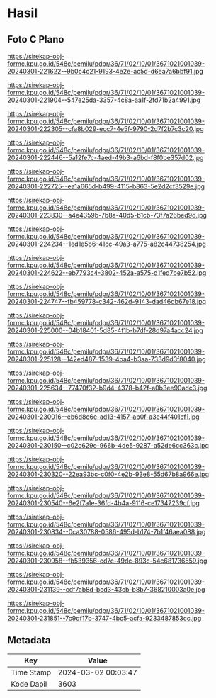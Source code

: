 # Hasil

## Foto C Plano

https://sirekap-obj-formc.kpu.go.id/548c/pemilu/pdpr/36/71/02/10/01/3671021001039-20240301-221622--9b0c4c21-9193-4e2e-ac5d-d6ea7a6bbf91.jpg

https://sirekap-obj-formc.kpu.go.id/548c/pemilu/pdpr/36/71/02/10/01/3671021001039-20240301-221904--547e25da-3357-4c8a-aa1f-2fd71b2a4991.jpg

https://sirekap-obj-formc.kpu.go.id/548c/pemilu/pdpr/36/71/02/10/01/3671021001039-20240301-222305--cfa8b029-ecc7-4e5f-9790-2d7f2b7c3c20.jpg

https://sirekap-obj-formc.kpu.go.id/548c/pemilu/pdpr/36/71/02/10/01/3671021001039-20240301-222446--5a12fe7c-4aed-49b3-a6bd-f8f0be357d02.jpg

https://sirekap-obj-formc.kpu.go.id/548c/pemilu/pdpr/36/71/02/10/01/3671021001039-20240301-222725--ea1a665d-b499-4115-b863-5e2d2cf3529e.jpg

https://sirekap-obj-formc.kpu.go.id/548c/pemilu/pdpr/36/71/02/10/01/3671021001039-20240301-223830--a4e4359b-7b8a-40d5-b1cb-73f7a26bed9d.jpg

https://sirekap-obj-formc.kpu.go.id/548c/pemilu/pdpr/36/71/02/10/01/3671021001039-20240301-224234--1ed1e5b6-41cc-49a3-a775-a82c44738254.jpg

https://sirekap-obj-formc.kpu.go.id/548c/pemilu/pdpr/36/71/02/10/01/3671021001039-20240301-224622--eb7793c4-3802-452a-a575-d1fed7be7b52.jpg

https://sirekap-obj-formc.kpu.go.id/548c/pemilu/pdpr/36/71/02/10/01/3671021001039-20240301-224747--fb459778-c342-462d-9143-dad46db67e18.jpg

https://sirekap-obj-formc.kpu.go.id/548c/pemilu/pdpr/36/71/02/10/01/3671021001039-20240301-225000--04b18401-5d85-4f1b-b7df-28d97a4acc24.jpg

https://sirekap-obj-formc.kpu.go.id/548c/pemilu/pdpr/36/71/02/10/01/3671021001039-20240301-225128--142ed487-1539-4ba4-b3aa-733d9d3f8040.jpg

https://sirekap-obj-formc.kpu.go.id/548c/pemilu/pdpr/36/71/02/10/01/3671021001039-20240301-225634--77470f32-b9d4-4378-b42f-a0b3ee90adc3.jpg

https://sirekap-obj-formc.kpu.go.id/548c/pemilu/pdpr/36/71/02/10/01/3671021001039-20240301-230016--eb6d8c6e-ad13-4157-ab0f-a3e44f401cf1.jpg

https://sirekap-obj-formc.kpu.go.id/548c/pemilu/pdpr/36/71/02/10/01/3671021001039-20240301-230150--c02c629e-966b-4de5-9287-a52de6cc363c.jpg

https://sirekap-obj-formc.kpu.go.id/548c/pemilu/pdpr/36/71/02/10/01/3671021001039-20240301-230320--22ea93bc-c0f0-4e2b-93e8-55d67b8a966e.jpg

https://sirekap-obj-formc.kpu.go.id/548c/pemilu/pdpr/36/71/02/10/01/3671021001039-20240301-230540--6e2f7a1e-36fd-4b4a-9116-ce17347239cf.jpg

https://sirekap-obj-formc.kpu.go.id/548c/pemilu/pdpr/36/71/02/10/01/3671021001039-20240301-230834--0ca30788-0586-495d-b174-7b1f46aea088.jpg

https://sirekap-obj-formc.kpu.go.id/548c/pemilu/pdpr/36/71/02/10/01/3671021001039-20240301-230958--fb539356-cd7c-49dc-893c-54c681736559.jpg

https://sirekap-obj-formc.kpu.go.id/548c/pemilu/pdpr/36/71/02/10/01/3671021001039-20240301-231139--cdf7ab8d-bcd3-43cb-b8b7-368210003a0e.jpg

https://sirekap-obj-formc.kpu.go.id/548c/pemilu/pdpr/36/71/02/10/01/3671021001039-20240301-231851--7c9df17b-3747-4bc5-acfa-9233487853cc.jpg


## Metadata

| Key        | Value               |
| ---------- | ------------------- |
| Time Stamp | 2024-03-02 00:03:47 |
| Kode Dapil | 3603                |



